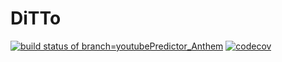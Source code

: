 # DiTTo
[![build status of branch=youtubePredictor_Anthem](https://travis-ci.com/ssw-695-spring-2021-group-afhk/DiTTo_YoutubePredictor.svg?branch=youtubePredictor_Anthem)](https://travis-ci.com/ssw-695-spring-2021-group-afhk/DiTTo_YoutubePredictor/youtubePredictor_Anthem)
[![codecov](https://codecov.io/gh/ssw-695-spring-2021-group-afhk/DiTTo_YoutubePredictor/branch/youtubePredictor_Anthem/graph/badge.svg)](https://codecov.io/gh/ssw-695-spring-2021-group-afhk/DiTTo_YoutubePredictor)
